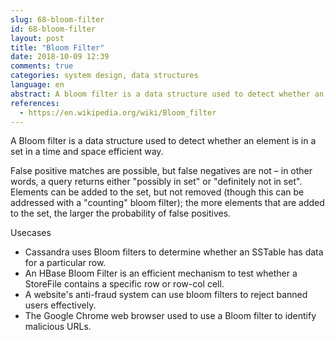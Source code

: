 ```yaml
---
slug: 68-bloom-filter
id: 68-bloom-filter
layout: post
title: "Bloom Filter"
date: 2018-10-09 12:39
comments: true
categories: system design, data structures
language: en
abstract: A bloom filter is a data structure used to detect whether an element is in a set in a time and space efficient way. A query returns either "possibly in set" or "definitely not in set".
references:
  - https://en.wikipedia.org/wiki/Bloom_filter
---
```


A Bloom filter is a data structure used to detect whether an element is in a set in a time and space efficient way.

False positive matches are possible, but false negatives are not – in other words, a query returns either "possibly in set" or "definitely not in set". Elements can be added to the set, but not removed (though this can be addressed with a "counting" bloom filter); the more elements that are added to the set, the larger the probability of false positives.

Usecases

- Cassandra uses Bloom filters to determine whether an SSTable has data for a particular row.
- An HBase Bloom Filter is an efficient mechanism to test whether a StoreFile contains a specific row or row-col cell.
- A website's anti-fraud system can use bloom filters to reject banned users effectively.
- The Google Chrome web browser used to use a Bloom filter to identify malicious URLs.

